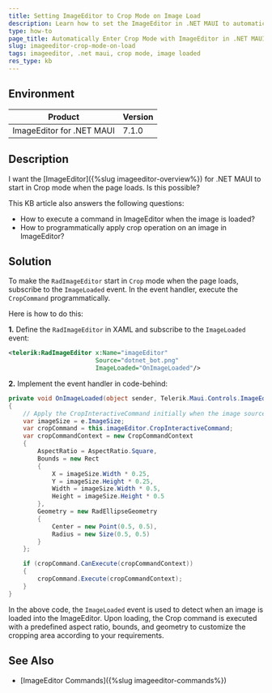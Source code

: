 ```yaml
---
title: Setting ImageEditor to Crop Mode on Image Load
description: Learn how to set the ImageEditor in .NET MAUI to automatically enter Crop mode when the image is loaded.
type: how-to
page_title: Automatically Enter Crop Mode with ImageEditor in .NET MAUI
slug: imageeditor-crop-mode-on-load
tags: imageeditor, .net maui, crop mode, image loaded
res_type: kb
---
```


## Environment

| Product | Version |
| --- | --- |
| ImageEditor for .NET MAUI | 7.1.0 |

## Description

I want the [ImageEditor]({%slug imageeditor-overview%}) for .NET MAUI to start in Crop mode when the page loads. Is this possible?

This KB article also answers the following questions:
- How to execute a command in ImageEditor when the image is loaded?
- How to programmatically apply crop operation on an image in ImageEditor?

## Solution

To make the `RadImageEditor` start in `Crop` mode when the page loads, subscribe to the `ImageLoaded` event. In the event handler, execute the `CropCommand` programmatically.

Here is how to do this:

**1.** Define the `RadImageEditor` in XAML and subscribe to the `ImageLoaded` event:

```xml
<telerik:RadImageEditor x:Name="imageEditor" 
                        Source="dotnet_bot.png"
                        ImageLoaded="OnImageLoaded"/>
```

**2.** Implement the event handler in code-behind:

```csharp
private void OnImageLoaded(object sender, Telerik.Maui.Controls.ImageEditor.ImageLoadedEventArgs e)
{
    // Apply the CropInteractiveCommand initially when the image source gets updated
    var imageSize = e.ImageSize;
    var cropCommand = this.imageEditor.CropInteractiveCommand;
    var cropCommandContext = new CropCommandContext
    {
        AspectRatio = AspectRatio.Square,
        Bounds = new Rect
        {
            X = imageSize.Width * 0.25,
            Y = imageSize.Height * 0.25,
            Width = imageSize.Width * 0.5,
            Height = imageSize.Height * 0.5
        },
        Geometry = new RadEllipseGeometry
        {
            Center = new Point(0.5, 0.5),
            Radius = new Size(0.5, 0.5)
        }
    };

    if (cropCommand.CanExecute(cropCommandContext))
    {
        cropCommand.Execute(cropCommandContext);
    }
}
```

In the above code, the `ImageLoaded` event is used to detect when an image is loaded into the ImageEditor. Upon loading, the Crop command is executed with a predefined aspect ratio, bounds, and geometry to customize the cropping area according to your requirements.

## See Also

- [ImageEditor Commands]({%slug imageeditor-commands%})
